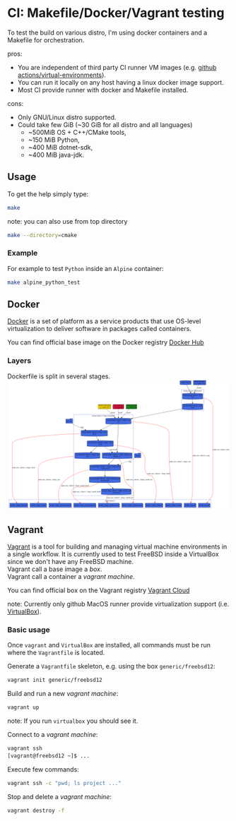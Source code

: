 # CI: Makefile/Docker/Vagrant testing

To test the build on various distro, I'm using docker containers and a Makefile
for orchestration.

pros:

* You are independent of third party CI runner VM images (e.g. [github actions/virtual-environments](https://github.com/actions/virtual-environments)).
* You can run it locally on any host having a linux docker image support.
* Most CI provide runner with docker and Makefile installed.

cons:

* Only GNU/Linux distro supported.
* Could take few GiB (~30 GiB for all distro and all languages)
  * ~500MiB OS + C++/CMake tools,
  * ~150 MiB Python,
  * ~400 MiB dotnet-sdk,
  * ~400 MiB java-jdk.

## Usage

To get the help simply type:

```sh
make
```

note: you can also use from top directory

```sh
make --directory=cmake
```

### Example

For example to test `Python` inside an `Alpine` container:

```sh
make alpine_python_test
```

## Docker

[Docker](https://www.docker.com/resources/what-container) is a set of platform
as a service products that use OS-level virtualization to deliver software in
packages called containers.

You can find official base image on the Docker registry [Docker Hub](https://hub.docker.com/search?type=image)

### Layers

Dockerfile is split in several stages.
![docker](docker.svg)

## Vagrant

[Vagrant](https://www.vagrantup.com/intro) is a tool for building and managing
virtual machine environments in a single workflow. It is currently used to test
FreeBSD inside a VirtualBox since we don't have any FreeBSD machine. \
Vagrant call a base image a *box*. \
Vagrant call a container a *vagrant machine*.

You can find official box on the Vagrant registry [Vagrant Cloud](https://app.vagrantup.com/boxes/search)

note: Currently only github MacOS runner provide virtualization support (i.e. [VirtualBox](https://www.virtualbox.org/)).

### Basic usage

Once `vagrant` and `VirtualBox` are installed, all commands must be run where
the `Vagrantfile` is located.

Generate a `Vagrantfile` skeleton, e.g. using the box `generic/freebsd12`:

```sh
vagrant init generic/freebsd12
```

Build and run a new *vagrant machine*:

```sh
vagrant up
```
note: If you run `virtualbox` you should see it.

Connect to a *vagrant machine*:

```sh
vagrant ssh
[vagrant@freebsd12 ~]$ ...
```

Execute few commands:

```sh
vagrant ssh -c "pwd; ls project ..."
```

Stop and delete a *vagrant machine*:

```sh
vagrant destroy -f
```
